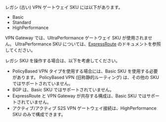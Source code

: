 レガシ (古い) VPN ゲートウェイ SKU には以下があります。

* Basic
* Standard
* HighPerformance

VPN Gateway では、UltraPerformance ゲートウェイ SKU が使用されません。 UltraPerformance SKU については、[ExpressRoute](../articles/expressroute/expressroute-about-virtual-network-gateways.md) のドキュメントを参照してください。

レガシ SKU を操作する場合は、以下を考慮してください。

* PolicyBased VPN タイプを使用する場合には、Basic SKU を使用する必要があります。 PolicyBased VPN (旧称静的ルーティング) は、その他の SKU ではサポートされていません。
* BGP は、Basic SKU ではサポートされていません。
* ExpressRoute と VPN Gateway が共存する構成は、Basic SKU ではサポートされていません。
* アクティブ/アクティブ S2S VPN ゲートウェイ接続は、HighPerformance SKU のみで構成できます。